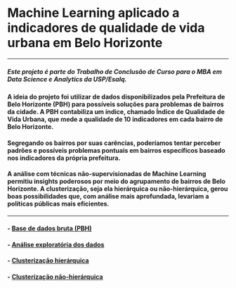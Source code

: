 # Machine Learning aplicado a indicadores de qualidade de vida urbana em Belo Horizonte
-----

##### Este projeto é parte do Trabalho de Conclusão de Curso para o MBA em Data Science e Analytics da USP/Esalq.

#### A ideia do projeto foi utilizar de dados disponibilizados pela Prefeitura de Belo Horizonte (PBH) para possíveis soluções para problemas de bairros da cidade. A PBH contabiliza um índice, chamado Índice de Qualidade de Vida Urbana, que mede a qualidade de 10 indicadores em cada bairro de Belo Horizonte.

#### Segregando os bairros por suas carências, poderíamos tentar perceber padrões e possíveis problemas pontuais em bairros específicos baseado nos indicadores da própria prefeitura.

#### A análise com técnicas não-supervisionadas de Machine Learning permitiu insights poderosos por meio do agrupamento de bairros de Belo Horizonte. A clusterização, seja ela hierárquica ou não-hierárquica, gerou boas possibilidades que, com análise mais aprofundada, levariam a políticas públicas mais eficientes.

___

#### -  [Base de dados bruta (PBH)](https://github.com/rafaelvcarelli/MachineLearningIQVU/blob/main/bd_iqvu_1994_2016_jan19.xlsx)

#### - [Análise exploratória dos dados](https://github.com/rafaelvcarelli/MachineLearningIQVU/tree/main/An%C3%A1lise%20Explorat%C3%B3ria)

#### - [Clusterização hierárquica](https://github.com/rafaelvcarelli/MachineLearningIQVU/tree/main/Cluster%20hier%C3%A1rquicos)

#### - [Clusterização não-hierárquica](https://github.com/rafaelvcarelli/MachineLearningIQVU/tree/main/Cluster%20n%C3%A3o-hierarquico)